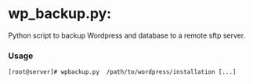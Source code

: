 
# wp_backup.py:

Python script to backup Wordpress and  database to a remote sftp server.

### Usage 

```
[root@server]# wpbackup.py  /path/to/wordpress/installation [...]
```




